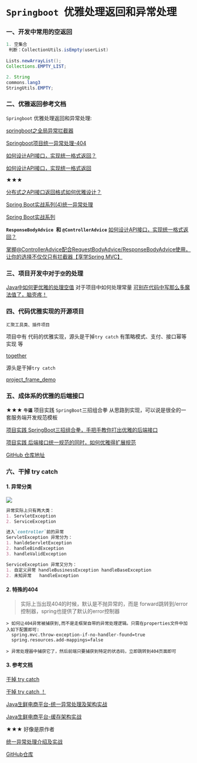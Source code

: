 # `Springboot `优雅处理返回和异常处理

### 一、开发中常用的空返回
```java
1. 空集合
 判断：CollectionUtils.isEmpty(userList)
 
Lists.newArrayList();
Collections.EMPTY_LIST;

2. String 
commons.lang3
StringUtils.EMPTY;

```

### 二、优雅返回参考文档
`Springboot` 优雅处理返回和异常处理:

[springboot之全局异常拦截器](https://blog.csdn.net/qq_36922927/article/details/82026683)

[Springboot项目统一异常处理-404](https://blog.csdn.net/u014229347/article/details/93183143)

[如何设计API接口，实现统一格式返回？](https://www.toutiao.com/i6694404645827117572/)

[如何设计API接口，实现统一格式返回](https://www.jianshu.com/p/2b875befb1d8)

★★★

[分布式之API接口返回格式如何优雅设计？](https://www.codercto.com/a/79710.html)

[Spring Boot实战系列(4)统一异常处理](https://www.imooc.com/article/260354)

[Spring Boot实战系列](https://www.imooc.com/u/2667395/articles?label_id=62)



**`ResponseBodyAdvice `和 `@ControllerAdvice`**
[如何设计API接口，实现统一格式返回？](https://www.toutiao.com/i6694404645827117572/)

[掌握@ControllerAdvice配合RequestBodyAdvice/ResponseBodyAdvice使用，让你的选择不仅仅只有拦截器【享学Spring MVC】](https://blog.csdn.net/f641385712/article/details/101396307)



### 三、项目开发中对于`空`的处理
[Java中如何更优雅的处理空值](https://www.cnblogs.com/niudaben/p/11897961.html)
对于项目中如何处理常量
[可别在代码中写那么多魔法值了，脑壳疼！](https://www.jianshu.com/p/230c814ffe7d)


### 四、代码优雅实现的开源项目

`汇聚工具类、插件项目`

项目中有 代码的优雅实现，源头是干掉`try catch` 有策略模式、支付、接口幂等实现 等

[together](https://github.com/mark988/together)



源头是干掉`try catch` 

[project_frame_demo](https://github.com/ChenXiaoNuo/project_frame_demo)



### 五、成体系的优雅的后端接口

★★★  **`牛逼`**
项目实践 `SpringBoot`三招组合拳
从思路到实现，可以说是很全的一套服务端开发规范模板

[项目实践 SpringBoot三招组合拳，手把手教你打出优雅的后端接口](https://www.jianshu.com/p/b5b8613769db)

[项目实践 后端接口统一规范的同时，如何优雅得扩展规范](https://www.jianshu.com/p/ecc41e873fe3)

[GitHub 仓库地址](https://github.com/RudeCrab/rude-java)


### 六、干掉 try catch 
#### 1. 异常分类
![](png/异常不同阶段的分类.png)

```markdown
异常实际上只有两大类：
1. ServletException
2. ServiceException

进入`controller`前的异常
ServletException 异常分为：
1. hanldeServletException 
2. handleBindException
3. handleValidException

ServiceException 异常又分为：
1. 自定义异常 handleBusinessException handleBaseException
2. 未知异常   handleException

```

#### 2. 特殊的404
> 实际上当出现404的时候，默认是不抛异常的，而是 forward跳转到/error控制器，spring也提供了默认的error控制器
```properties
> 如何让404异常被捕获到,而不是走框架自带的异常处理逻辑。只需在properties文件中加入如下配置即可:
  spring.mvc.throw-exception-if-no-handler-found=true
  spring.resources.add-mappings=false

> 异常处理器中捕获它了，然后前端只要捕获到特定的状态码，立即跳转到404页面即可
```

#### 3. 参考文档
[干掉 try catch](https://mp.weixin.qq.com/s/zdwHINfGng5ffv8L46iETw)

[干掉 try catch ！](https://blog.csdn.net/xcbeyond/article/details/105872632)

[Java生鲜电商平台-统一异常处理及架构实战](https://www.cnblogs.com/jurendage/p/11255197.html)

[Java生鲜电商平台-缓存架构实战](https://www.cnblogs.com/jurendage/p/11269241.html)

★★★ 好像是原作者 

[统一异常处理介绍及实战](https://www.jianshu.com/p/3f3d9e8d1efa)

[GitHub仓库](https://github.com/sprainkle/spring-cloud-advance)
